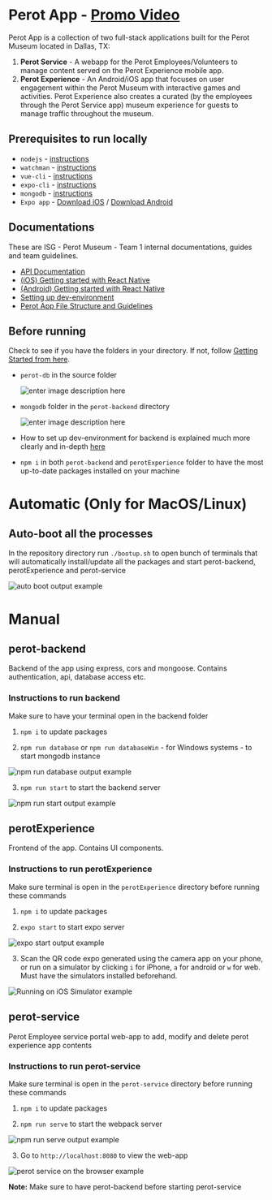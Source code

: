 # Perot App - [Promo Video](https://youtu.be/lCirZUXoW6E)

Perot App is a collection of two full-stack applications built for the Perot Museum located in Dallas, TX:
1. **Perot Service** - A webapp for the Perot Employees/Volunteers to manage content served on the Perot Experience mobile app.
2. **Perot Experience** - An Android/iOS app that focuses on user engagement within the Perot Museum with interactive games and activities. Perot Experience also creates a curated (by the employees through the Perot Service app) museum experience for guests to manage traffic throughout the museum. 

## Prerequisites to run locally

- `nodejs` - [instructions](https://nodejs.org/en/download/)
- `watchman` - [instructions](https://facebook.github.io/watchman/docs/install.html)
- `vue-cli` - [instructions](https://cli.vuejs.org/guide/installation.html)
- `expo-cli` - [instructions](https://reactnative.dev/docs/environment-setup)
- `mongodb` - [instructions](https://forceforgood.atlassian.net/wiki/spaces/IPMT1/pages/1848049763/Setting+up+dev-environment#Getting-started)
- `Expo app` - [Download iOS](https://apps.apple.com/app/apple-store/id982107779) / [Download Android](https://play.google.com/store/apps/details?id=host.exp.exponent&referrer=www)

## Documentations

These are ISG - Perot Museum - Team 1 internal documentations, guides and team guidelines.

- [API Documentation](https://documenter.getpostman.com/view/12165658/T1DqfGH6?version=latest)
- [(iOS) Getting started with React Native](https://forceforgood.atlassian.net/wiki/spaces/IPMT1/pages/1841038682/iOS+Getting+started+with+React+Native)
- [(Android) Getting started with React Native](https://forceforgood.atlassian.net/wiki/spaces/IPMT1/pages/1844416053/Android+Getting+started+with+React+Native)
- [Setting up dev-environment](https://forceforgood.atlassian.net/wiki/spaces/IPMT1/pages/1848049763/Setting+up+dev-environment)
- [Perot App File Structure and Guidelines](https://forceforgood.atlassian.net/wiki/spaces/IPMT1/pages/1848060744/Perot+App+File+Structure+and+Guidelines)

## Before running

Check to see if you have the folders in your directory. If not, follow [Getting Started from here](https://forceforgood.atlassian.net/wiki/spaces/IPMT1/pages/1848049763/Setting+up+dev-environment#Getting-started).

- `perot-db` in the source folder

  ![enter image description here](https://imgur.com/qR0bHbO.jpg)

- `mongodb` folder in the `perot-backend` directory

  ![enter image description here](https://imgur.com/B7e8spv.jpg)

- How to set up dev-environment for backend is explained much more clearly and in-depth [here](https://forceforgood.atlassian.net/wiki/spaces/IPMT1/pages/1848049763/Setting+up+dev-environment#Getting-started)

- `npm i` in both `perot-backend` and `perotExperience` folder to have the most up-to-date packages installed on your machine

# Automatic (Only for MacOS/Linux)

## Auto-boot all the processes

In the repository directory run `./bootup.sh` to open bunch of terminals that will automatically install/update all the packages and start perot-backend, perotExperience and perot-service

![auto boot output example](https://imgur.com/uZyNc63.jpg)

# Manual

## perot-backend

Backend of the app using express, cors and mongoose. Contains authentication, api, database access etc.

### Instructions to run backend

Make sure to have your terminal open in the backend folder

1. `npm i` to update packages

2. `npm run database` or `npm run databaseWin` - for Windows systems - to start mongodb instance

![npm run database output example](https://imgur.com/VLgemjP.jpg)

3. `npm run start` to start the backend server

![npm run start output example](https://imgur.com/OsxAGlq.jpg)

## perotExperience

Frontend of the app. Contains UI components.

### Instructions to run perotExperience

Make sure terminal is open in the `perotExperience` directory before running these commands

1.  `npm i` to update packages

2.  `expo start` to start expo server

![expo start output example](https://imgur.com/fUXERCc.jpg)

3.  Scan the QR code expo generated using the camera app on your phone, or run on a simulator by clicking `i` for iPhone, `a` for android or `w` for web. Must have the simulators installed beforehand.

![Running on iOS Simulator example](https://imgur.com/wOgXHnL.jpg)

## perot-service

Perot Employee service portal web-app to add, modify and delete perot experience app contents

### Instructions to run perot-service

Make sure terminal is open in the `perot-service` directory before running these commands

1.  `npm i` to update packages

2.  `npm run serve` to start the webpack server

![npm run serve output example](https://imgur.com/KiJFft8.jpg)

3.  Go to `http://localhost:8080` to view the web-app

![perot service on the browser example](https://imgur.com/M4H7n6D.jpg)

**Note:** Make sure to have perot-backend before starting perot-service
